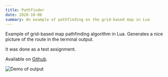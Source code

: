 ```yaml
---
title: Pathfinder
date: 2020-10-06
summary: An example of pathfinding on the grid-based map in Lua
---
```


Example of grid-based map pathfinding algorithm in Lua. Generates a nice picture of the route in the terminal output.

It was done as a test assignment.

Available on [Github](https://github.com/astrochili/pathfinder-example).

![Demo of output](pathfinder.gif)
